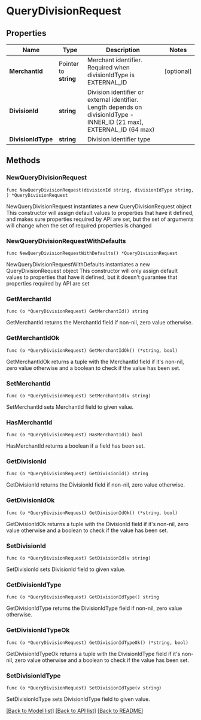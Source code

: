 # QueryDivisionRequest

## Properties

Name | Type | Description | Notes
------------ | ------------- | ------------- | -------------
**MerchantId** | Pointer to **string** | Merchant identifier. Required when divisionIdType is EXTERNAL_ID | [optional] 
**DivisionId** | **string** | Division identifier or external identifier. Length depends on divisionIdType - INNER_ID (21 max), EXTERNAL_ID (64 max) | 
**DivisionIdType** | **string** | Division identifier type | 

## Methods

### NewQueryDivisionRequest

`func NewQueryDivisionRequest(divisionId string, divisionIdType string, ) *QueryDivisionRequest`

NewQueryDivisionRequest instantiates a new QueryDivisionRequest object
This constructor will assign default values to properties that have it defined,
and makes sure properties required by API are set, but the set of arguments
will change when the set of required properties is changed

### NewQueryDivisionRequestWithDefaults

`func NewQueryDivisionRequestWithDefaults() *QueryDivisionRequest`

NewQueryDivisionRequestWithDefaults instantiates a new QueryDivisionRequest object
This constructor will only assign default values to properties that have it defined,
but it doesn't guarantee that properties required by API are set

### GetMerchantId

`func (o *QueryDivisionRequest) GetMerchantId() string`

GetMerchantId returns the MerchantId field if non-nil, zero value otherwise.

### GetMerchantIdOk

`func (o *QueryDivisionRequest) GetMerchantIdOk() (*string, bool)`

GetMerchantIdOk returns a tuple with the MerchantId field if it's non-nil, zero value otherwise
and a boolean to check if the value has been set.

### SetMerchantId

`func (o *QueryDivisionRequest) SetMerchantId(v string)`

SetMerchantId sets MerchantId field to given value.

### HasMerchantId

`func (o *QueryDivisionRequest) HasMerchantId() bool`

HasMerchantId returns a boolean if a field has been set.

### GetDivisionId

`func (o *QueryDivisionRequest) GetDivisionId() string`

GetDivisionId returns the DivisionId field if non-nil, zero value otherwise.

### GetDivisionIdOk

`func (o *QueryDivisionRequest) GetDivisionIdOk() (*string, bool)`

GetDivisionIdOk returns a tuple with the DivisionId field if it's non-nil, zero value otherwise
and a boolean to check if the value has been set.

### SetDivisionId

`func (o *QueryDivisionRequest) SetDivisionId(v string)`

SetDivisionId sets DivisionId field to given value.


### GetDivisionIdType

`func (o *QueryDivisionRequest) GetDivisionIdType() string`

GetDivisionIdType returns the DivisionIdType field if non-nil, zero value otherwise.

### GetDivisionIdTypeOk

`func (o *QueryDivisionRequest) GetDivisionIdTypeOk() (*string, bool)`

GetDivisionIdTypeOk returns a tuple with the DivisionIdType field if it's non-nil, zero value otherwise
and a boolean to check if the value has been set.

### SetDivisionIdType

`func (o *QueryDivisionRequest) SetDivisionIdType(v string)`

SetDivisionIdType sets DivisionIdType field to given value.



[[Back to Model list]](../README.md#documentation-for-models) [[Back to API list]](../README.md#documentation-for-api-endpoints) [[Back to README]](../README.md)


